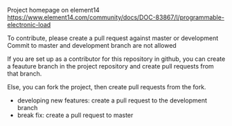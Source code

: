 Project homepage on element14 https://www.element14.com/community/docs/DOC-83867/l/programmable-electronic-load

To contribute, please create a pull request against master or development
Commit to master and development branch are not allowed

If you are set up as a contributor for this repository in github, you can create a feauture branch in the project repository and create pull requests from that branch.

Else, you can fork the project, then create pull requests from the fork.


- developing new features: create a pull request to the development branch
- break fix: create a pull request to master 

